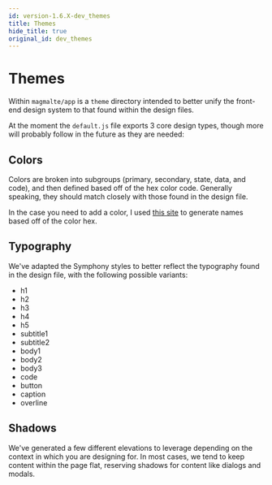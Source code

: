 ```yaml
---
id: version-1.6.X-dev_themes
title: Themes
hide_title: true
original_id: dev_themes
---
```


# Themes

Within `magmalte/app` is a `theme` directory intended to better unify the front-end design system to that found within the design files.

At the moment the `default.js` file exports 3 core design types, though more will probably follow in the future as they are needed:

## Colors
Colors are broken into subgroups (primary, secondary, state, data, and code), and then defined based off of the hex color code. Generally speaking, they should match closely with those found in the design file.

In the case you need to add a color, I used [this site](http://chir.ag/projects/name-that-color/) to generate names based off of the color hex.

## Typography
We've adapted the Symphony styles to better reflect the typography found in the design file, with the following possible variants:

* h1
* h2
* h3
* h4
* h5
* subtitle1
* subtitle2
* body1
* body2
* body3
* code
* button
* caption
* overline

## Shadows
We've generated a few different elevations to leverage depending on the context in which you are designing for. In most cases, we tend to keep content within the page flat, reserving shadows for content like dialogs and modals.
